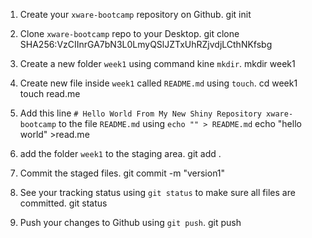 1. Create your `xware-bootcamp` repository on Github.
git init

2. Clone `xware-bootcamp` repo to your Desktop.
git clone SHA256:VzCIInrGA7bN3L0LmyQSlJZTxUhRZjvdjLCthNKfsbg

3. Create a new folder `week1` using command kine `mkdir`.
mkdir week1
4. Create new file inside `week1` called `README.md` using `touch`.
cd week1
touch read.me

5. Add this line `# Hello World From My New Shiny Repository xware-bootcamp` to the file `README.md` using `echo "" > README.md`
echo "hello world" >read.me

6. add the folder `week1` to the staging area.
git add .

7. Commit the staged files.
git commit -m "version1"

8. See your tracking status using `git status` to make sure all files are committed.
git status

9. Push your changes to Github using `git push`.
git push

